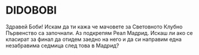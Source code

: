 # DIDOBOBI
Здравей Боби! Искам да ти кажа че мачовете за Световното Клубно Първенство са започнали. Аз подкрепям Реал Мадрид. Искаш ли ако се класират за финал да отидем заедно на него и да си направим една незабравима седмица след това в Мадрид? 
